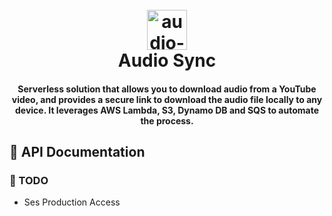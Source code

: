 <h1 align="center">
  <br>
  <a href="https://github.com/Oluwatunmise-olat"><img width="64" height="64" src="https://img.icons8.com/pastel-glyph/64/streaming-audio--v1.png" alt="audio-sync"/></a>
  <br>
  Audio Sync
  <br>
</h1>

<h4 align="center">Serverless solution that allows you to download audio from a YouTube video, and provides a secure link to download the audio file locally to any device. It leverages AWS Lambda, S3, Dynamo DB and SQS to automate the process.</h4>

## 📇 API Documentation

<!-- ## 👷🏽‍♂️ Installation And Usage -->

### 🚧 TODO

- Ses Production Access
